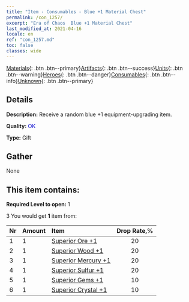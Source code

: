 ```yaml
---
title: "Item - Consumables - Blue +1 Material Chest"
permalink: /con_1257/
excerpt: "Era of Chaos  Blue +1 Material Chest"
last_modified_at: 2021-04-16
locale: en
ref: "con_1257.md"
toc: false
classes: wide
---
```

 [Materials](/Items/){: .btn .btn--primary}[Artifacts](/Items/Artifacts/){: .btn .btn--success}[Units](/Items/Units/){: .btn .btn--warning}[Heroes](/Items/Heroes/){: .btn .btn--danger}[Consumables](/Items/Consumables/){: .btn .btn--info}[Unknown](/Items/Unknown/){: .btn .btn--primary}

## Details
 **Description:** Receive a random blue +1 equipment-upgrading item.

 **Quality:** <span style="color: #0000CD">OK</span>

 **Type:** Gift

## Gather

  None

## This item contains:

 **Required Level to open:** 1

 3 You would get **1** item  from:

  | Nr | Amount |     Item    | Drop Rate,% |
  |:---|:-------|:------------|:---------:|
  | 1 | 1 | [Superior Ore +1](/Items/mat_19/) | 20 | 
  | 2 | 1 | [Superior Wood +1](/Items/mat_20/) | 20 | 
  | 3 | 1 | [Superior Mercury +1](/Items/mat_21/) | 20 | 
  | 4 | 1 | [Superior Sulfur +1](/Items/mat_22/) | 20 | 
  | 5 | 1 | [Superior Gems +1](/Items/mat_23/) | 10 | 
  | 6 | 1 | [Superior Crystal +1](/Items/mat_24/) | 10 | 
